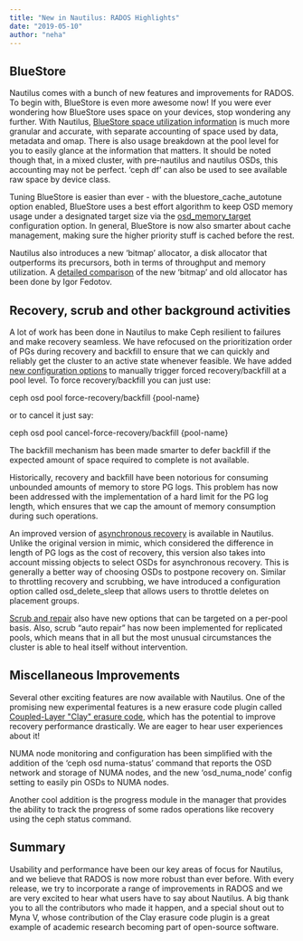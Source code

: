 ```yaml
---
title: "New in Nautilus: RADOS Highlights"
date: "2019-05-10"
author: "neha"
---
```


## BlueStore

Nautilus comes with a bunch of new features and improvements for RADOS. To begin with, BlueStore is even more awesome now! If you were ever wondering how BlueStore uses space on your devices, stop wondering any further. With Nautilus, [BlueStore space utilization information](http://docs.ceph.com/docs/nautilus/releases/nautilus/#upgrade-compatibility-notes) is much more granular and accurate, with separate accounting of space used by data, metadata and omap. There is also usage breakdown at the pool level for you to easily glance at the information that matters. It should be noted though that, in a mixed cluster, with pre-nautilus and nautilus OSDs, this accounting may not be perfect. ‘ceph df’ can also be used to see available raw space by device class.  

Tuning BlueStore is easier than ever - with the bluestore\_cache\_autotune option enabled, BlueStore uses a best effort algorithm to keep OSD memory usage under a designated target size via the [osd\_memory\_target](http://docs.ceph.com/docs/nautilus/rados/configuration/bluestore-config-ref/#automatic-cache-sizing) configuration option. In general, BlueStore is now also smarter about cache management, making sure the higher priority stuff is cached before the rest.  

Nautilus also introduces a new ‘bitmap’ allocator, a disk allocator that outperforms its precursors, both in terms of throughput and memory utilization. A [detailed comparison](https://docs.google.com/presentation/d/1_1Otkgv76fbCU2Zogjz748sEAG-1Nfiidbb6mgTON-A/edit#slide=id.p) of the new ‘bitmap’ and old allocator has been done by Igor Fedotov.  

## Recovery, scrub and other background activities  

A lot of work has been done in Nautilus to make Ceph resilient to failures and make recovery seamless. We have refocused on the prioritization order of PGs during recovery and backfill to ensure that we can quickly and reliably get the cluster to an active state whenever feasible. We have added [new configuration options](http://docs.ceph.com/docs/nautilus/rados/operations/placement-groups/#prioritize-backfill-recovery-of-a-placement-group-s) to manually trigger forced recovery/backfill at a pool level. To force recovery/backfill you can just use:

ceph osd pool force-recovery/backfill {pool-name}

or to cancel it just say:

ceph osd pool cancel-force-recovery/backfill {pool-name}

The backfill mechanism has been made smarter to defer backfill if the expected amount of space required to complete is not available.  

Historically, recovery and backfill have been notorious for consuming unbounded amounts of memory to store PG logs. This problem has now been addressed with the implementation of a hard limit for the PG log length, which ensures that we cap the amount of memory consumption during such operations.  

An improved version of [asynchronous recovery](http://docs.ceph.com/docs/nautilus/rados/operations/placement-groups/#prioritize-backfill-recovery-of-a-placement-group-s) is available in Nautilus. Unlike the original version in mimic, which considered the difference in length of PG logs as the cost of recovery, this version also takes into account missing objects to select OSDs for asynchronous recovery. This is generally a better way of choosing OSDs to postpone recovery on. Similar to throttling recovery and scrubbing, we have introduced a configuration option called osd\_delete\_sleep that allows users to throttle deletes on placement groups.  

[Scrub and repair](http://docs.ceph.com/docs/nautilus/rados/configuration/osd-config-ref/#scrubbing) also have new options that can be targeted on a per-pool basis. Also, scrub “auto repair” has now been implemented for replicated pools, which means that in all but the most unusual circumstances the cluster is able to heal itself without intervention.  

## Miscellaneous Improvements  

Several other exciting features are now available with Nautilus. One of the promising new experimental features is a new erasure code plugin called [Coupled-Layer "Clay" erasure code](http://docs.ceph.com/docs/nautilus/rados/operations/erasure-code-clay/), which has the potential to improve recovery performance drastically. We are eager to hear user experiences about it!  

NUMA node monitoring and configuration has been simplified with the addition of the ‘ceph osd numa-status’ command that reports the OSD network and storage of NUMA nodes, and the new ‘osd\_numa\_node’ config setting to easily pin OSDs to NUMA nodes.  

Another cool addition is the progress module in the manager that provides the ability to track the progress of some rados operations like recovery using the ceph status command.  

## Summar**y**  

Usability and performance have been our key areas of focus for Nautilus, and we believe that RADOS is now more robust than ever before. With every release, we try to incorporate a range of improvements in RADOS and we are very excited to hear what users have to say about Nautilus. A big thank you to all the contributors who made it happen, and a special shout out to Myna V, whose contribution of the Clay erasure code plugin is a great example of academic research becoming part of open-source software.
